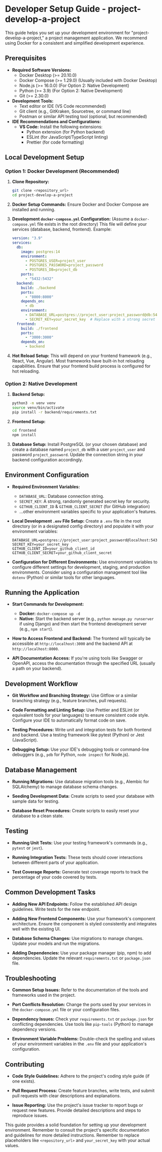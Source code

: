 # Developer Setup Guide - project-develop-a-project

This guide helps you set up your development environment for "project-develop-a-project," a project management application.  We recommend using Docker for a consistent and simplified development experience.

## Prerequisites

* **Required Software Versions:**
    * Docker Desktop (>= 20.10.0)
    * Docker Compose (>= 1.29.0)  (Usually included with Docker Desktop)
    * Node.js (>= 16.0.0) (For Option 2: Native Development)
    * Python (>= 3.9) (For Option 2: Native Development)
    * Git (>= 2.30.0)
* **Development Tools:**
    * Text editor or IDE (VS Code recommended)
    * Git client (e.g., GitKraken, Sourcetree, or command line)
    * Postman or similar API testing tool (optional, but recommended)
* **IDE Recommendations and Configurations:**
    * **VS Code:** Install the following extensions:
        * Python extension (for Python backend)
        * ESLint (for JavaScript/TypeScript linting)
        * Prettier (for code formatting)


## Local Development Setup

### Option 1: Docker Development (Recommended)

1. **Clone Repository:**
   ```bash
   git clone <repository_url>
   cd project-develop-a-project
   ```

2. **Docker Setup Commands:**  Ensure Docker and Docker Compose are installed and running.

3. **Development `docker-compose.yml` Configuration:**  (Assume a `docker-compose.yml` file exists in the root directory)  This file will define your services (database, backend, frontend).  Example:

   ```yaml
   version: "3.9"
   services:
     db:
       image: postgres:14
       environment:
         - POSTGRES_USER=project_user
         - POSTGRES_PASSWORD=project_password
         - POSTGRES_DB=project_db
       ports:
         - "5432:5432"
     backend:
       build: ./backend
       ports:
         - "8000:8000"
       depends_on:
         - db
       environment:
         - DATABASE_URL=postgres://project_user:project_password@db:5432/project_db
         - SECRET_KEY=your_secret_key  # Replace with a strong secret key
     frontend:
       build: ./frontend
       ports:
         - "3000:3000"
       depends_on:
         - backend
   ```

4. **Hot Reload Setup:**  This will depend on your frontend framework (e.g., React, Vue, Angular).  Most frameworks have built-in hot reloading capabilities.  Ensure that your frontend build process is configured for hot reloading.


### Option 2: Native Development

1. **Backend Setup:**
   ```bash
   python3 -m venv venv
   source venv/bin/activate
   pip install -r backend/requirements.txt
   ```

2. **Frontend Setup:**
   ```bash
   cd frontend
   npm install
   ```

3. **Database Setup:**  Install PostgreSQL (or your chosen database) and create a database named `project_db` with a user `project_user` and password `project_password`. Update the connection string in your backend configuration accordingly.


## Environment Configuration

* **Required Environment Variables:**
    * `DATABASE_URL`:  Database connection string.
    * `SECRET_KEY`:  A strong, randomly generated secret key for security.
    * `GITHUB_CLIENT_ID` & `GITHUB_CLIENT_SECRET` (for GitHub integration)
    * ...other environment variables specific to your application's features.

* **Local Development `.env` File Setup:** Create a `.env` file in the root directory (or in a designated config directory) and populate it with your environment variables:

   ```
   DATABASE_URL=postgres://project_user:project_password@localhost:5432/project_db
   SECRET_KEY=your_secret_key
   GITHUB_CLIENT_ID=your_github_client_id
   GITHUB_CLIENT_SECRET=your_github_client_secret
   ```

* **Configuration for Different Environments:** Use environment variables to configure different settings for development, staging, and production environments.  Consider using a configuration management tool like `dotenv` (Python) or similar tools for other languages.


## Running the Application

* **Start Commands for Development:**
    * **Docker:** `docker-compose up -d`
    * **Native:**  Start the backend server (e.g., `python manage.py runserver` if using Django) and then start the frontend development server (e.g., `npm start`).

* **How to Access Frontend and Backend:** The frontend will typically be accessible at `http://localhost:3000` and the backend API at `http://localhost:8000`.

* **API Documentation Access:** If you're using tools like Swagger or OpenAPI, access the documentation through the specified URL (usually a path on your backend).


## Development Workflow

* **Git Workflow and Branching Strategy:** Use Gitflow or a similar branching strategy (e.g., feature branches, pull requests).

* **Code Formatting and Linting Setup:** Use Prettier and ESLint (or equivalent tools for your languages) to ensure consistent code style.  Configure your IDE to automatically format code on save.

* **Testing Procedures:**  Write unit and integration tests for both frontend and backend.  Use a testing framework like pytest (Python) or Jest (JavaScript).

* **Debugging Setup:** Use your IDE's debugging tools or command-line debuggers (e.g., `pdb` for Python, `node inspect` for Node.js).


## Database Management

* **Running Migrations:**  Use database migration tools (e.g., Alembic for SQLAlchemy) to manage database schema changes.

* **Seeding Development Data:** Create scripts to seed your database with sample data for testing.

* **Database Reset Procedures:** Create scripts to easily reset your database to a clean state.


## Testing

* **Running Unit Tests:**  Use your testing framework's commands (e.g., `pytest` or `jest`).

* **Running Integration Tests:**  These tests should cover interactions between different parts of your application.

* **Test Coverage Reports:**  Generate test coverage reports to track the percentage of your code covered by tests.


## Common Development Tasks

* **Adding New API Endpoints:** Follow the established API design guidelines. Write tests for the new endpoint.

* **Adding New Frontend Components:** Use your framework's component architecture.  Ensure the component is styled consistently and integrates well with the existing UI.

* **Database Schema Changes:**  Use migrations to manage changes. Update your models and run the migrations.

* **Adding Dependencies:**  Use your package manager (pip, npm) to add dependencies. Update the relevant `requirements.txt` or `package.json` file.


## Troubleshooting

* **Common Setup Issues:** Refer to the documentation of the tools and frameworks used in the project.

* **Port Conflicts Resolution:**  Change the ports used by your services in the `docker-compose.yml` file or your configuration files.

* **Dependency Issues:**  Check your `requirements.txt` or `package.json` for conflicting dependencies.  Use tools like `pip-tools` (Python) to manage dependency versions.

* **Environment Variable Problems:** Double-check the spelling and values of your environment variables in the `.env` file and your application's configuration.


## Contributing

* **Code Style Guidelines:** Adhere to the project's coding style guide (if one exists).

* **Pull Request Process:**  Create feature branches, write tests, and submit pull requests with clear descriptions and explanations.

* **Issue Reporting:**  Use the project's issue tracker to report bugs or request new features.  Provide detailed descriptions and steps to reproduce issues.


This guide provides a solid foundation for setting up your development environment. Remember to consult the project's specific documentation and guidelines for more detailed instructions. Remember to replace placeholders like `<repository_url>` and `your_secret_key` with your actual values.
